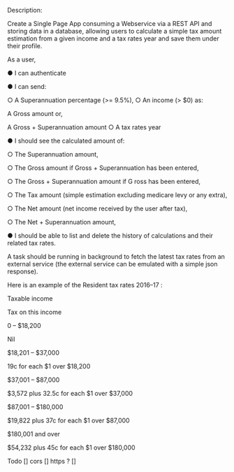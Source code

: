 Description:

Create a Single Page App consuming a Webservice via a REST API and storing data in a database, allowing users to calculate a simple tax amount estimation from a given income and a tax rates year and save them under their profile.

As a user,

●  I can authenticate

●  I can send:

○ A Superannuation percentage (>= 9.5%), ○ An income (> $0) as:

A Gross amount or,

A Gross + Superannuation amount ○ A tax rates year

●  I should see the calculated amount of:

○  The Superannuation amount,

○  The Gross amount if Gross + Superannuation has been entered,

○  The Gross + Superannuation amount if G ross has been entered,

○  The Tax amount (simple estimation excluding medicare levy or any extra),

○  The Net amount (net income received by the user after tax),

○  The Net + Superannuation amount,

●  I should be able to list and delete the history of calculations and their related tax rates.

A task should be running in background to fetch the latest tax rates from an external service (the external service can be emulated with a simple json response).

Here is an example of the Resident tax rates 2016–17 :

Taxable income

Tax on this income

0 – $18,200

Nil

$18,201 – $37,000

19c for each $1 over $18,200

$37,001 – $87,000

$3,572 plus 32.5c for each $1 over $37,000

$87,001 – $180,000

$19,822 plus 37c for each $1 over $87,000

$180,001 and over

$54,232 plus 45c for each $1 over $180,000

Todo
[] cors
[] https ?
[]
